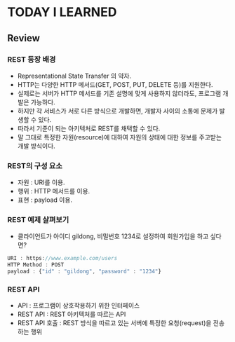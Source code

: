 # TODAY I LEARNED

## Review

### REST 등장 배경

- Representational State Transfer 의 약자.
- HTTP는 다양한 HTTP 메서드(GET, POST, PUT, DELETE 등)를 지원한다.
- 실제로는 서버가 HTTP 메서드를 기존 설명에 맞게 사용하지 않더라도, 프로그램 개발은 가능하다.
- 하지만 각 서비스가 서로 다른 방식으로 개발하면, 개발자 사이의 소통에 문제가 발생할 수 있다.
- 따라서 기준이 되는 아키텍처로 REST를 채택할 수 있다.
- 말 그대로 특정한 자원(resource)에 대하여 자원의 상태에 대한 정보를 주고받는 개발 방식이다.

### REST의 구성 요소

- 자원 : URI를 이용.
- 행위 : HTTP 메서드를 이용.
- 표현 : payload 이용.

### REST 예제 살펴보기

- 클라이언트가 아이디 gildong, 비밀번호 1234로 설정하여 회원가입을 하고 싶다면?

```javascript
URI : https://www.example.com/users
HTTP Method : POST
payload : {"id" : "gildong", "password" : "1234"}
```

### REST API

- API : 프로그램이 상호작용하기 위한 인터페이스
- REST API : REST 아키텍처를 따르는 API
- REST API 호출 : REST 방식을 따르고 있는 서버에 특정한 요청(request)을 전송하는 행위

